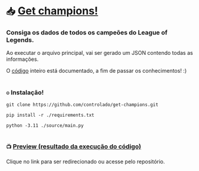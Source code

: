 # `📥` [Get champions!](https://github.com/controlado/get-champions)

### Consiga os dados de todos os campeões do League of Legends. 

Ao executar o arquivo principal, vai ser gerado um JSON contendo todas as informações.

O [código](https://github.com/controlado/get-champions/blob/e90d5d613abb1693c1f16795a5e7ee9a4f26b678/source/main.py) inteiro está documentado, a fim de passar os conhecimentos! :)

#

### `⚙️` Instalação!

```
git clone https://github.com/controlado/get-champions.git
```

```
pip install -r ./requirements.txt
```

```
python -3.11 ./source/main.py
```

#

### `📺` [Preview (resultado da execução do código)](https://github.com/controlado/get-champions/blob/d5961e9ac01f2c490073242d2a039a9d6d335ed9/results/response.json)

Clique no link para ser redirecionado ou acesse pelo repositório.